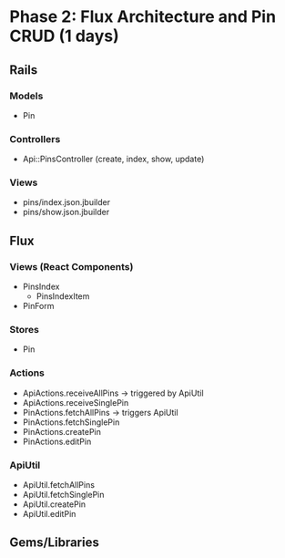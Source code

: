 # Phase 2: Flux Architecture and Pin CRUD (1 days)

## Rails
### Models
* Pin

### Controllers
* Api::PinsController (create, index, show, update)

### Views
* pins/index.json.jbuilder
* pins/show.json.jbuilder

## Flux
### Views (React Components)
* PinsIndex
  - PinsIndexItem
* PinForm

### Stores
* Pin

### Actions
* ApiActions.receiveAllPins -> triggered by ApiUtil
* ApiActions.receiveSinglePin
* PinActions.fetchAllPins -> triggers ApiUtil
* PinActions.fetchSinglePin 
* PinActions.createPin
* PinActions.editPin 

### ApiUtil
* ApiUtil.fetchAllPins
* ApiUtil.fetchSinglePin
* ApiUtil.createPin
* ApiUtil.editPin

## Gems/Libraries
